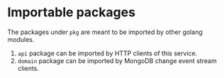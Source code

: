 # Importable packages

The packages under `pkg` are meant to be imported by other golang modules.

1. `api` package can be imported by HTTP clients of this service.
2. `domain` package can be imported by MongoDB change event stream clients.
